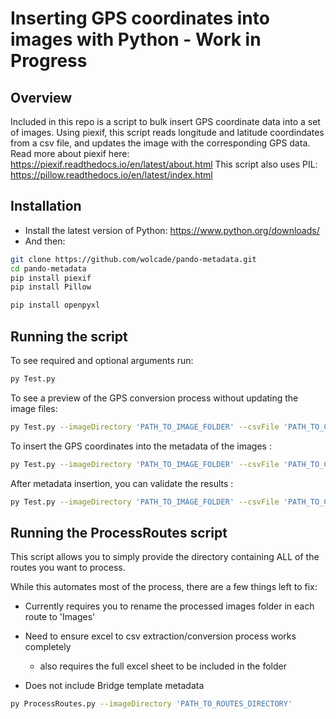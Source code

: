 # Inserting GPS coordinates into images with Python - Work in Progress

## Overview
Included in this repo is a script to bulk insert GPS coordinate data into a set of images.
Using piexif, this script reads longitude and latitude coordindates from a csv file, and updates the image with the corresponding GPS data. Read more about piexif here: https://piexif.readthedocs.io/en/latest/about.html
This script also uses PIL: https://pillow.readthedocs.io/en/latest/index.html

## Installation
* Install the latest version of Python: https://www.python.org/downloads/
* And then:
```bash
git clone https://github.com/wolcade/pando-metadata.git
cd pando-metadata
pip install piexif
pip install Pillow

pip install openpyxl
```

## Running the script
To see required and optional arguments run:
```bash
py Test.py
```
To see a preview of the GPS conversion process without updating the image files:
```bash
py Test.py --imageDirectory 'PATH_TO_IMAGE_FOLDER' --csvFile 'PATH_TO_CSV_FILE' --verbose
```

To insert the GPS coordinates into the metadata of the images :
```bash
py Test.py --imageDirectory 'PATH_TO_IMAGE_FOLDER' --csvFile 'PATH_TO_CSV_FILE' --verbose --write
```

After metadata insertion, you can validate the results :
```bash
py Test.py --imageDirectory 'PATH_TO_IMAGE_FOLDER' --csvFile 'PATH_TO_CSV_FILE' --verbose --validate
```

## Running the ProcessRoutes script
This script allows you to simply provide the directory containing ALL of the routes you want to process.

While this automates most of the process, there are a few things left to fix:

* Currently requires you to rename the processed images folder in each route to 'Images'

* Need to ensure excel to csv extraction/conversion process works completely
    * also requires the full excel sheet to be included in the folder

* Does not include Bridge template metadata


```bash
py ProcessRoutes.py --imageDirectory 'PATH_TO_ROUTES_DIRECTORY'
```